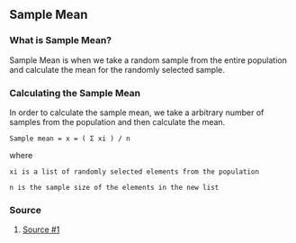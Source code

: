 ## Sample Mean

### What is Sample Mean?
Sample Mean is when we take a random sample from the entire population and calculate the mean for the randomly selected sample. 

### Calculating the Sample Mean

In order to calculate the sample mean, we take a arbitrary number of samples from the population and then calculate the mean. 

```
Sample mean = x = ( Σ xi ) / n
```
where

    xi is a list of randomly selected elements from the population

    n is the sample size of the elements in the new list

### Source
1. [Source #1](https://study.com/academy/lesson/sample-proportion-in-statistics-definition-formula.html)